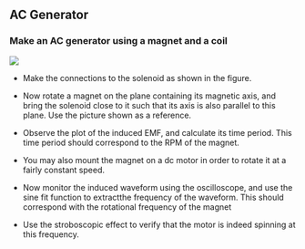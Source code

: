 AC Generator
---

### Make an AC generator using a magnet and a coil

![](file:///android_asset/DOC_HTML/apps/images/schematics/acgen.png@100%|auto)

* Make the connections to the solenoid as shown in the figure.

* Now rotate a magnet on the plane containing its magnetic axis, and bring the solenoid close to it such that its axis is also parallel to this plane. Use the picture shown as a reference.

* Observe the plot of the induced EMF, and calculate its time period. This time period should correspond to the RPM of the magnet.

* You may also mount the magnet on a dc motor in order to rotate it at a fairly constant speed. 

* Now monitor the induced waveform using the oscilloscope, and use the sine fit function to extractthe frequency of the waveform. This should correspond with the rotational frequency of the magnet

* Use the stroboscopic effect to verify that the motor is indeed spinning at this frequency.

